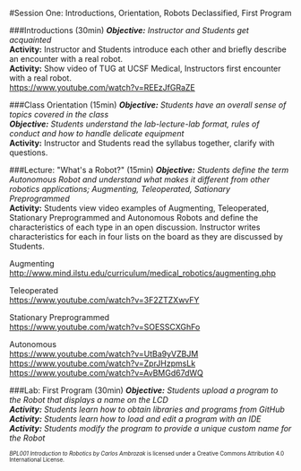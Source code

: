 #Session One: Introductions, Orientation, Robots Declassified, First Program

###Introductions (30min)
_**Objective:** Instructor and Students get acquainted_<br>
**Activity:** Instructor and Students introduce each other and briefly describe an encounter with a real robot.<br>
**Activity:** Show video of TUG at UCSF Medical, Instructors first encounter with a real robot.<br>
https://www.youtube.com/watch?v=REEzJfGRaZE

###Class Orientation (15min)
_**Objective:** Students have an overall sense of topics covered in the class_<br>
_**Objective:** Students understand the lab-lecture-lab format, rules of conduct and how to handle delicate equipment_<br>
**Activity:** Instructor and Students read the syllabus together, clarify with questions.

###Lecture: "What's a Robot?" (15min)
_**Objective:** Students define the term Autonomous Robot and understand what makes it different from other robotics applications; Augmenting, Teleoperated, Sationary Preprogrammed_<br>
**Activity:**  Students view video examples of Augmenting, Teleoperated, Stationary Preprogrammed and Autonomous Robots and define the characteristics of each type in an open discussion.  Instructor writes characteristics for each in four lists on the board as they are discussed by Students. 

Augmenting
http://www.mind.ilstu.edu/curriculum/medical_robotics/augmenting.php

Teleoperated<br>
https://www.youtube.com/watch?v=3F2ZTZXwvFY

Stationary Preprogrammed<br>
https://www.youtube.com/watch?v=SOESSCXGhFo

Autonomous<br>
https://www.youtube.com/watch?v=UtBa9yVZBJM
https://www.youtube.com/watch?v=ZprJHzpmsLk
https://www.youtube.com/watch?v=AvBMGd67dWQ


###Lab: First Program (30min)
_**Objective:** Students upload a program to the Robot that displays a name on the LCD_<br>
_**Activity:** Students learn how to obtain libraries and programs from GitHub_<br>
_**Activity:** Students learn how to load and edit a program with an IDE_<br>
_**Activity:** Students modify the program to provide a unique custom name for the Robot_<br>

<sup><sub>*BPL001 Introduction to Robotics by Carlos Ambrozak* is licensed under a Creative Commons Attribution 4.0 International License.</sub></sup>
